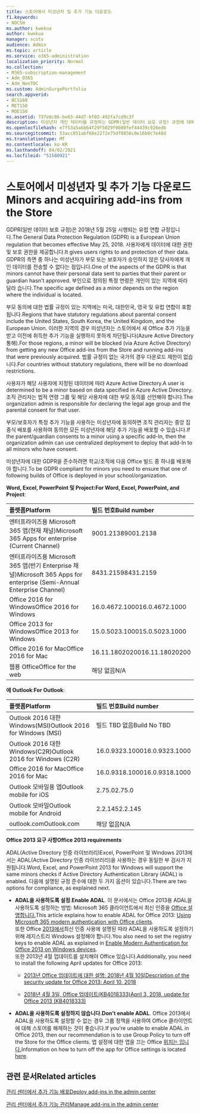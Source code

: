 ```yaml
---
title: 스토어에서 미성년자 및 추가 기능 다운로드
f1.keywords:
- NOCSH
ms.author: kwekua
author: kwekua
manager: scotv
audience: Admin
ms.topic: article
ms.service: o365-administration
localization_priority: Normal
ms.collection:
- M365-subscription-management
- Adm_O365
- Adm_NonTOC
ms.custom: AdminSurgePortfolio
search.appverid:
- BCS160
- MET150
- MOE150
ms.assetid: 737e8c86-be63-44d7-bf02-492fa7cd9c3f
description: 미성년자 개인 데이터를 규정하는 GDPR(일반 데이터 보호 규정) 규정에 대해 자세히 알아보습니다.
ms.openlocfilehash: e7f53a5a6b64f29f5029f0080fef44439c926edb
ms.sourcegitcommit: 53acc851abf68e2272e75df0856c0e16b0c7e48d
ms.translationtype: MT
ms.contentlocale: ko-KR
ms.lasthandoff: 04/02/2021
ms.locfileid: "51580921"
---
```

# <a name="minors-and-acquiring-add-ins-from-the-store"></a><span data-ttu-id="0656b-103">스토어에서 미성년자 및 추가 기능 다운로드</span><span class="sxs-lookup"><span data-stu-id="0656b-103">Minors and acquiring add-ins from the Store</span></span>

<span data-ttu-id="0656b-104">GDPR(일반 데이터 보호 규정)은 2018년 5월 25일 시행되는 유럽 연합 규정입니다.</span><span class="sxs-lookup"><span data-stu-id="0656b-104">The General Data Protection Regulation (GDPR) is a European Union regulation that becomes effective May 25, 2018.</span></span> <span data-ttu-id="0656b-105">사용자에게 데이터에 대한 권한 및 보호 권한을 제공합니다.</span><span class="sxs-lookup"><span data-stu-id="0656b-105">It gives users rights to and protection of their data.</span></span> <span data-ttu-id="0656b-106">GDPR의 측면 중 하나는 미성년자가 부모 또는 보호자가 승인하지 않은 당사자에게 개인 데이터를 전송할 수 없다는 점입니다.</span><span class="sxs-lookup"><span data-stu-id="0656b-106">One of the aspects of the GDPR is that minors cannot have their personal data sent to parties that their parent or guardian hasn't approved.</span></span> <span data-ttu-id="0656b-107">부인으로 정의된 특정 연령은 개인이 있는 지역에 따라 달라 습니다.</span><span class="sxs-lookup"><span data-stu-id="0656b-107">The specific age defined as a minor depends on the region where the individual is located.</span></span>
  
<span data-ttu-id="0656b-108">부모 동의에 대한 법률 규정이 있는 지역에는 미국, 대한민국, 영국 및 유럽 연합이 포함됩니다.</span><span class="sxs-lookup"><span data-stu-id="0656b-108">Regions that have statutory regulations about parental consent include the United States, South Korea, the United Kingdom, and the European Union.</span></span> <span data-ttu-id="0656b-109">이러한 지역의 경우 미성년자는 스토어에서 새 Office 추가 기능을 받고 이전에 취득한 추가 기능을 실행하지 못하게 차단됩니다(Azure Active Directory 통해).</span><span class="sxs-lookup"><span data-stu-id="0656b-109">For those regions, a minor will be blocked (via Azure Active Directory) from getting any new Office add-ins from the Store and running add-ins that were previously acquired.</span></span> <span data-ttu-id="0656b-110">법률 규정이 없는 국가의 경우 다운로드 제한이 없습니다.</span><span class="sxs-lookup"><span data-stu-id="0656b-110">For countries without statutory regulations, there will be no download restrictions.</span></span>
  
<span data-ttu-id="0656b-111">사용자가 해당 사용자에 지정된 데이터에 따라 Azure Active Directory.</span><span class="sxs-lookup"><span data-stu-id="0656b-111">A user is determined to be a minor based on data specified in Azure Active Directory.</span></span> <span data-ttu-id="0656b-112">조직 관리자는 법적 연령 그룹 및 해당 사용자에 대한 부모 동의를 선언해야 합니다.</span><span class="sxs-lookup"><span data-stu-id="0656b-112">The organization admin is responsible for declaring the legal age group and the parental consent for that user.</span></span>
  
<span data-ttu-id="0656b-113">부모/보호자가 특정 추가 기능을 사용하는 미성년자에 동의하면 조직 관리자는 중앙 집중식 배포를 사용하여 동의한 모든 미성년자에 해당 추가 기능을 배포할 수 있습니다.</span><span class="sxs-lookup"><span data-stu-id="0656b-113">If the parent/guardian consents to a minor using a specific add-In, then the organization admin can use centralized deployment to deploy that add-In to all minors who have consent.</span></span>
  
<span data-ttu-id="0656b-114">미성년자에 대한 GDPR을 준수하려면 학교/조직에 다음 Office 빌드 중 하나를 배포해야 합니다.</span><span class="sxs-lookup"><span data-stu-id="0656b-114">To be GDPR compliant for minors you need to ensure that one of following builds of Office is deployed in your school/organization.</span></span>
 
 <span data-ttu-id="0656b-115">**Word, Excel, PowerPoint 및 Project:**</span><span class="sxs-lookup"><span data-stu-id="0656b-115">**For Word, Excel, PowerPoint, and Project**:</span></span> 

|<span data-ttu-id="0656b-116">**플랫폼**</span><span class="sxs-lookup"><span data-stu-id="0656b-116">**Platform**</span></span> <br/> |<span data-ttu-id="0656b-117">**빌드 번호**</span><span class="sxs-lookup"><span data-stu-id="0656b-117">**Build number**</span></span> <br/> |
|:-----|:-----|
|<span data-ttu-id="0656b-118">엔터프라이즈용 Microsoft 365 앱(현재 채널)</span><span class="sxs-lookup"><span data-stu-id="0656b-118">Microsoft 365 Apps for enterprise (Current Channel)</span></span>  <br/> |<span data-ttu-id="0656b-119">9001.2138</span><span class="sxs-lookup"><span data-stu-id="0656b-119">9001.2138</span></span>   <br/> |
|<span data-ttu-id="0656b-120">엔터프라이즈용 Microsoft 365 앱(반기 Enterprise 채널)</span><span class="sxs-lookup"><span data-stu-id="0656b-120">Microsoft 365 Apps for enterprise (Semi-Annual Enterprise Channel)</span></span>  <br/> |<span data-ttu-id="0656b-121">8431.2159</span><span class="sxs-lookup"><span data-stu-id="0656b-121">8431.2159</span></span>  <br/> |
|<span data-ttu-id="0656b-122">Office 2016 for Windows</span><span class="sxs-lookup"><span data-stu-id="0656b-122">Office 2016 for Windows</span></span>  <br/> |<span data-ttu-id="0656b-123">16.0.4672.1000</span><span class="sxs-lookup"><span data-stu-id="0656b-123">16.0.4672.1000</span></span>  <br/> |
|<span data-ttu-id="0656b-124">Office 2013 for Windows</span><span class="sxs-lookup"><span data-stu-id="0656b-124">Office 2013 for Windows</span></span>  <br/> |<span data-ttu-id="0656b-125">15.0.5023.1000</span><span class="sxs-lookup"><span data-stu-id="0656b-125">15.0.5023.1000</span></span>  <br/> |
|<span data-ttu-id="0656b-126">Office 2016 for Mac</span><span class="sxs-lookup"><span data-stu-id="0656b-126">Office 2016 for Mac</span></span>  <br/> |<span data-ttu-id="0656b-127">16.11.18020200</span><span class="sxs-lookup"><span data-stu-id="0656b-127">16.11.18020200</span></span>  <br/> |
|<span data-ttu-id="0656b-128">웹용 Office</span><span class="sxs-lookup"><span data-stu-id="0656b-128">Office for the web</span></span>  <br/> |<span data-ttu-id="0656b-129">해당 없음</span><span class="sxs-lookup"><span data-stu-id="0656b-129">N/A</span></span>  <br/> |
   
 <span data-ttu-id="0656b-130">**에 Outlook**:</span><span class="sxs-lookup"><span data-stu-id="0656b-130">**For Outlook**:</span></span> 
  
|<span data-ttu-id="0656b-131">**플랫폼**</span><span class="sxs-lookup"><span data-stu-id="0656b-131">**Platform**</span></span> <br/> |<span data-ttu-id="0656b-132">**빌드 번호**</span><span class="sxs-lookup"><span data-stu-id="0656b-132">**Build number**</span></span> <br/> |
|:-----|:-----|
|<span data-ttu-id="0656b-133">Outlook 2016 대한 Windows(MSI)</span><span class="sxs-lookup"><span data-stu-id="0656b-133">Outlook 2016 for Windows (MSI)</span></span>  <br/> |<span data-ttu-id="0656b-134">빌드 TBD 없음</span><span class="sxs-lookup"><span data-stu-id="0656b-134">Build No TBD</span></span>  <br/> |
|<span data-ttu-id="0656b-135">Outlook 2016 대한 Windows(C2R)</span><span class="sxs-lookup"><span data-stu-id="0656b-135">Outlook 2016 for Windows (C2R)</span></span>  <br/> |<span data-ttu-id="0656b-136">16.0.9323.1000</span><span class="sxs-lookup"><span data-stu-id="0656b-136">16.0.9323.1000</span></span>  <br/> |
|<span data-ttu-id="0656b-137">Office 2016 for Mac</span><span class="sxs-lookup"><span data-stu-id="0656b-137">Office 2016 for Mac</span></span>  <br/> |<span data-ttu-id="0656b-138">16.0.9318.1000</span><span class="sxs-lookup"><span data-stu-id="0656b-138">16.0.9318.1000</span></span>  <br/> |
|<span data-ttu-id="0656b-139">Outlook 모바일용 앱</span><span class="sxs-lookup"><span data-stu-id="0656b-139">Outlook mobile for iOS</span></span>  <br/> |<span data-ttu-id="0656b-140">2.75.0</span><span class="sxs-lookup"><span data-stu-id="0656b-140">2.75.0</span></span>  <br/> |
|<span data-ttu-id="0656b-141">Outlook 모바일</span><span class="sxs-lookup"><span data-stu-id="0656b-141">Outlook mobile for Android</span></span>  <br/> |<span data-ttu-id="0656b-142">2.2.145</span><span class="sxs-lookup"><span data-stu-id="0656b-142">2.2.145</span></span>  <br/> |
|<span data-ttu-id="0656b-143">outlook.com</span><span class="sxs-lookup"><span data-stu-id="0656b-143">Outlook.com</span></span>  <br/> |<span data-ttu-id="0656b-144">해당 없음</span><span class="sxs-lookup"><span data-stu-id="0656b-144">N/A</span></span>  <br/> |

 <span data-ttu-id="0656b-145">**Office 2013 요구 사항**</span><span class="sxs-lookup"><span data-stu-id="0656b-145">**Office 2013 requirements**</span></span>
  
<span data-ttu-id="0656b-146">ADAL(Active Directory 인증 라이브러리)Excel, PowerPoint 및 Windows 2013에서는 ADAL(Active Directory 인증 라이브러리)을 사용하는 경우 동일한 부 검사가 지원됩니다.</span><span class="sxs-lookup"><span data-stu-id="0656b-146">Word, Excel, and PowerPoint 2013 for Windows will support the same minors checks if Active Directory Authentication Library (ADAL) is enabled.</span></span> <span data-ttu-id="0656b-147">다음에 설명된 규정 준수에 대한 두 가지 옵션이 있습니다.</span><span class="sxs-lookup"><span data-stu-id="0656b-147">There are two options for compliance, as explained next.</span></span>
  
- <span data-ttu-id="0656b-148">**ADAL을 사용하도록 설정**.</span><span class="sxs-lookup"><span data-stu-id="0656b-148">**Enable ADAL**.</span></span> <span data-ttu-id="0656b-149">이 문서에서는 Office 2013용 ADAL을 사용하도록 설정하는 방법: Microsoft 365 클라이언트에서 최신 인증을 [Office 설명합니다.](../../enterprise/modern-auth-for-office-2013-and-2016.md)</span><span class="sxs-lookup"><span data-stu-id="0656b-149">This article explains how to enable ADAL for Office 2013: [Using Microsoft 365 modern authentication with Office clients](../../enterprise/modern-auth-for-office-2013-and-2016.md).</span></span><br/><span data-ttu-id="0656b-150">또한 Office [2013에서](../security-and-compliance/enable-modern-authentication.md)최신 인증 사용에 설명된 따라 ADAL을 사용하도록 설정하기 위해 레지스트리 Windows 설정해야 합니다.</span><span class="sxs-lookup"><span data-stu-id="0656b-150">You also need to set the registry keys to enable ADAL as explained in [Enable Modern Authentication for Office 2013 on Windows devices](../security-and-compliance/enable-modern-authentication.md).</span></span><br/><span data-ttu-id="0656b-151">또한 2013년 4월 업데이트를 설치해야 Office 있습니다.</span><span class="sxs-lookup"><span data-stu-id="0656b-151">Additionally, you need to install the following April updates for Office 2013:</span></span>
    
  - [<span data-ttu-id="0656b-152">2013년 Office 업데이트에 대한 설명: 2018년 4월 10일</span><span class="sxs-lookup"><span data-stu-id="0656b-152">Description of the security update for Office 2013: April 10, 2018</span></span>](https://support.microsoft.com/help/4018330/description-of-the-security-update-for-office-2013-april-10-2018)
    
  - [<span data-ttu-id="0656b-153">2018년 4월 3일, Office 업데이트(KB4018333)</span><span class="sxs-lookup"><span data-stu-id="0656b-153">April 3, 2018, update for Office 2013 (KB4018333)</span></span>](https://support.microsoft.com/help/4018333/april-3-2018-update-for-office-2013-kb4018333)
    
- <span data-ttu-id="0656b-154">**ADAL을 사용하도록 설정하지 않습니다.**</span><span class="sxs-lookup"><span data-stu-id="0656b-154">**Don't enable ADAL**.</span></span> <span data-ttu-id="0656b-155">Office 2013에서 ADAL을 사용하도록 설정할 수 없는 경우 그룹 정책을 사용하여 Office 클라이언트에 대해 스토어를 해제하는 것이 좋습니다.</span><span class="sxs-lookup"><span data-stu-id="0656b-155">If you're unable to enable ADAL in Office 2013, then our recommendation is to use Group Policy to turn off the Store for the Office clients.</span></span> <span data-ttu-id="0656b-156">앱 설정에 대한 앱을 끄는 Office [위치는 입니다.](/previous-versions/office/office-2013-resource-kit/cc178992(v=office.15))</span><span class="sxs-lookup"><span data-stu-id="0656b-156">Information on how to turn off the app for Office settings is located [here](/previous-versions/office/office-2013-resource-kit/cc178992(v=office.15)).</span></span>

## <a name="related-articles"></a><span data-ttu-id="0656b-157">관련 문서</span><span class="sxs-lookup"><span data-stu-id="0656b-157">Related articles</span></span>

[<span data-ttu-id="0656b-158">관리 센터에서 추가 기능 배포</span><span class="sxs-lookup"><span data-stu-id="0656b-158">Deploy add-ins in the admin center</span></span>](./manage-deployment-of-add-ins.md)

[<span data-ttu-id="0656b-159">관리 센터에서 추가 기능 관리</span><span class="sxs-lookup"><span data-stu-id="0656b-159">Manage add-ins in the admin center</span></span>](./manage-addins-in-the-admin-center.md)
